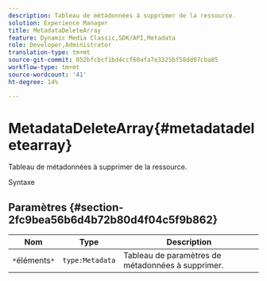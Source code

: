 ```yaml
---
description: Tableau de métadonnées à supprimer de la ressource.
solution: Experience Manager
title: MetadataDeleteArray
feature: Dynamic Media Classic,SDK/API,Metadata
role: Developer,Administrator
translation-type: tm+mt
source-git-commit: 052bfcbcf1bd4ccf60afa7e3325bf58dd07cba85
workflow-type: tm+mt
source-wordcount: '41'
ht-degree: 14%

---
```



# MetadataDeleteArray{#metadatadeletearray}

Tableau de métadonnées à supprimer de la ressource.

Syntaxe

## Paramètres {#section-2fc9bea56b6d4b72b80d4f04c5f9b862}

| Nom | Type | Description |
|---|---|---|
| `*`éléments`*` | `type:Metadata` | Tableau de paramètres de métadonnées à supprimer. |

